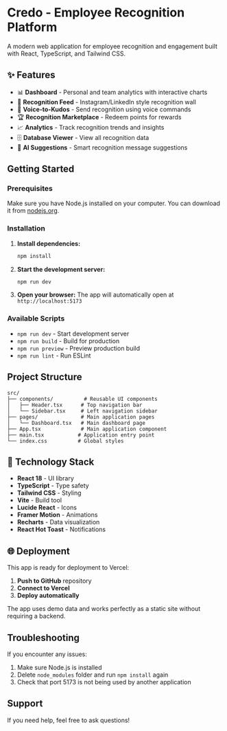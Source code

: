 # Credo - Employee Recognition Platform

A modern web application for employee recognition and engagement built with React, TypeScript, and Tailwind CSS.

## ✨ Features

- 📊 **Dashboard** - Personal and team analytics with interactive charts
- 💝 **Recognition Feed** - Instagram/LinkedIn style recognition wall
- 🎤 **Voice-to-Kudos** - Send recognition using voice commands
- 🏆 **Recognition Marketplace** - Redeem points for rewards
- 📈 **Analytics** - Track recognition trends and insights
- 🗄️ **Database Viewer** - View all recognition data
- 🤖 **AI Suggestions** - Smart recognition message suggestions

## Getting Started

### Prerequisites

Make sure you have Node.js installed on your computer. You can download it from [nodejs.org](https://nodejs.org/).

### Installation

1. **Install dependencies:**
   ```bash
   npm install
   ```

2. **Start the development server:**
   ```bash
   npm run dev
   ```

3. **Open your browser:**
   The app will automatically open at `http://localhost:5173`

### Available Scripts

- `npm run dev` - Start development server
- `npm run build` - Build for production
- `npm run preview` - Preview production build
- `npm run lint` - Run ESLint

## Project Structure

```
src/
├── components/          # Reusable UI components
│   ├── Header.tsx      # Top navigation bar
│   └── Sidebar.tsx     # Left navigation sidebar
├── pages/              # Main application pages
│   └── Dashboard.tsx   # Main dashboard page
├── App.tsx             # Main application component
├── main.tsx           # Application entry point
└── index.css          # Global styles
```

## 🚀 Technology Stack

- **React 18** - UI library
- **TypeScript** - Type safety
- **Tailwind CSS** - Styling
- **Vite** - Build tool
- **Lucide React** - Icons
- **Framer Motion** - Animations
- **Recharts** - Data visualization
- **React Hot Toast** - Notifications

## 🌐 Deployment

This app is ready for deployment to Vercel:

1. **Push to GitHub** repository
2. **Connect to Vercel** 
3. **Deploy automatically**

The app uses demo data and works perfectly as a static site without requiring a backend.

## Troubleshooting

If you encounter any issues:

1. Make sure Node.js is installed
2. Delete `node_modules` folder and run `npm install` again
3. Check that port 5173 is not being used by another application

## Support

If you need help, feel free to ask questions!

